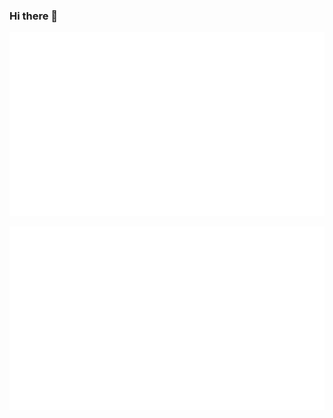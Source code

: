 ### Hi there 👋

![](https://raw.githubusercontent.com/maxforasteiro/github-stats/master/generated/overview.svg#gh-dark-mode-only)

![](https://raw.githubusercontent.com/maxforasteiro/github-stats/master/generated/languages.svg#gh-dark-mode-only)

<!--
**maxforasteiro/maxforasteiro** is a ✨ _special_ ✨ repository because its `README.md` (this file) appears on your GitHub profile.

Here are some ideas to get you started:

- 🔭 I’m currently working on ...
- 🌱 I’m currently learning ...
- 👯 I’m looking to collaborate on ...
- 🤔 I’m looking for help with ...
- 💬 Ask me about ...
- 📫 How to reach me: ...
- 😄 Pronouns: ...
- ⚡ Fun fact: ...
-->
